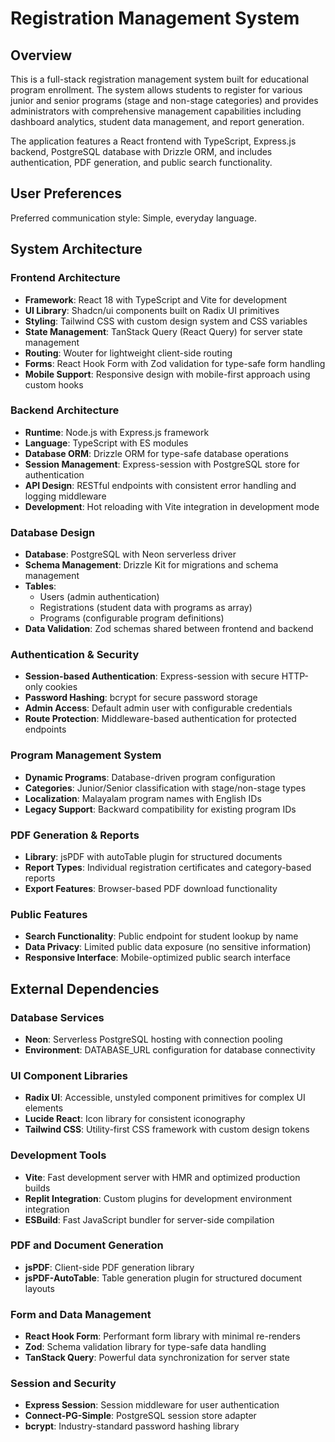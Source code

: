 # Registration Management System

## Overview

This is a full-stack registration management system built for educational program enrollment. The system allows students to register for various junior and senior programs (stage and non-stage categories) and provides administrators with comprehensive management capabilities including dashboard analytics, student data management, and report generation.

The application features a React frontend with TypeScript, Express.js backend, PostgreSQL database with Drizzle ORM, and includes authentication, PDF generation, and public search functionality.

## User Preferences

Preferred communication style: Simple, everyday language.

## System Architecture

### Frontend Architecture
- **Framework**: React 18 with TypeScript and Vite for development
- **UI Library**: Shadcn/ui components built on Radix UI primitives
- **Styling**: Tailwind CSS with custom design system and CSS variables
- **State Management**: TanStack Query (React Query) for server state management
- **Routing**: Wouter for lightweight client-side routing
- **Forms**: React Hook Form with Zod validation for type-safe form handling
- **Mobile Support**: Responsive design with mobile-first approach using custom hooks

### Backend Architecture
- **Runtime**: Node.js with Express.js framework
- **Language**: TypeScript with ES modules
- **Database ORM**: Drizzle ORM for type-safe database operations
- **Session Management**: Express-session with PostgreSQL store for authentication
- **API Design**: RESTful endpoints with consistent error handling and logging middleware
- **Development**: Hot reloading with Vite integration in development mode

### Database Design
- **Database**: PostgreSQL with Neon serverless driver
- **Schema Management**: Drizzle Kit for migrations and schema management
- **Tables**: 
  - Users (admin authentication)
  - Registrations (student data with programs as array)
  - Programs (configurable program definitions)
- **Data Validation**: Zod schemas shared between frontend and backend

### Authentication & Security
- **Session-based Authentication**: Express-session with secure HTTP-only cookies
- **Password Hashing**: bcrypt for secure password storage
- **Admin Access**: Default admin user with configurable credentials
- **Route Protection**: Middleware-based authentication for protected endpoints

### Program Management System
- **Dynamic Programs**: Database-driven program configuration
- **Categories**: Junior/Senior classification with stage/non-stage types
- **Localization**: Malayalam program names with English IDs
- **Legacy Support**: Backward compatibility for existing program IDs

### PDF Generation & Reports
- **Library**: jsPDF with autoTable plugin for structured documents
- **Report Types**: Individual registration certificates and category-based reports
- **Export Features**: Browser-based PDF download functionality

### Public Features
- **Search Functionality**: Public endpoint for student lookup by name
- **Data Privacy**: Limited public data exposure (no sensitive information)
- **Responsive Interface**: Mobile-optimized public search interface

## External Dependencies

### Database Services
- **Neon**: Serverless PostgreSQL hosting with connection pooling
- **Environment**: DATABASE_URL configuration for database connectivity

### UI Component Libraries
- **Radix UI**: Accessible, unstyled component primitives for complex UI elements
- **Lucide React**: Icon library for consistent iconography
- **Tailwind CSS**: Utility-first CSS framework with custom design tokens

### Development Tools
- **Vite**: Fast development server with HMR and optimized production builds
- **Replit Integration**: Custom plugins for development environment integration
- **ESBuild**: Fast JavaScript bundler for server-side compilation

### PDF and Document Generation
- **jsPDF**: Client-side PDF generation library
- **jsPDF-AutoTable**: Table generation plugin for structured document layouts

### Form and Data Management
- **React Hook Form**: Performant form library with minimal re-renders
- **Zod**: Schema validation library for type-safe data handling
- **TanStack Query**: Powerful data synchronization for server state

### Session and Security
- **Express Session**: Session middleware for user authentication
- **Connect-PG-Simple**: PostgreSQL session store adapter
- **bcrypt**: Industry-standard password hashing library